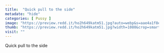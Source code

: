 ```yaml
---
title:  "Quick pull to the side"
metadate: "hide"
categories: [ Pussy ]
image: "https://preview.redd.it/ho2h649katm51.jpg?auto=webp&s=aae4a1f8ee5496df776cda1f4cb6b1f6ea0cb6a7"
thumb: "https://preview.redd.it/ho2h649katm51.jpg?width=1080&crop=smart&auto=webp&s=bdf142a066a1efc852ba6ff924d088bb20666dd8"
visit: ""
---
```

Quick pull to the side
